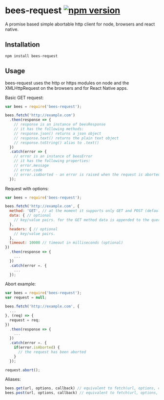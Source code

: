 # bees-request [![npm version](https://img.shields.io/npm/v/bees-request.svg?style=flat)](https://www.npmjs.com/package/bees-request)

A promise based simple abortable http client for node, browsers and react native.

## Installation

```
npm install bees-request
```
## Usage

bees-request uses the http or https modules on node and the XMLHttpRequest on the browsers and for React Native apps.

Basic GET request:

``` js
var bees = require('bees-request');

bees.fetch('http://example.com')
  .then(response => {
    // response is an instance of beesResponse
    // it has the following methods:
    // response.json() returns a json object 
    // response.text() returns the plain text object
    // response.toString() alias to .text()
  })
  .catch(error => {
    // error is an instance of beesError
    // it has the following properties:
    // error.message
    // error.code
    // error.isAborted - an error is raised when the request is aborted
  });
  ```
  Request with options:
  
  ``` js
  var bees = require('bees-request');
  
  bees.fetch('http://example.com', {
    method: 'GET', // at the moment it supports only GET and POST (default: GET)
    data: { // optional
      // key/value pairs. for the GET method data is appended to the querystring
    },
    headers: { // optional
      // key/value pairs.  
    },
    timeout: 10000 // timeout in milliseconds (optional)
  })
    .then(response => {
      ...
    })
    .catch(error =. {
      ...
    });
  ```
  
  Abort example:
  
  ``` js
  var bees = require('bees-request');
  var request = null;
  
  bees.fetch('http://example.com', {
    ...
  }, (req) => {
    request = req;
  })
    .then(response => {
      ...
    })
    .catch(error =. {
      if(error.isAborted) {
        // the request has been aborted
      }
    });
  
  request.abort();
  ```

  Aliases:
  
  ``` js
  bees.get(url, options, callback) // equivalent to fetch(url, options, callback) with options.method = 'GET'    
  bees.post(url, options, callback) // equivalent to fetch(url, options, callback) with options.method = 'POST'
  ```
  
